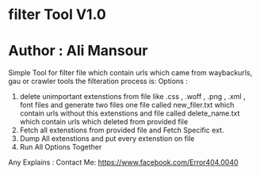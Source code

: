 # filter Tool V1.0
# Author : Ali Mansour
Simple Tool for filter file which contain urls which came from waybackurls, gau or crawler tools
the filteration process is:
Options : 
  1. delete unimportant extenstions from file like .css , .woff , .png , .xml , font files and generate two files one file called new_filer.txt which contain urls without this extenstions and file called delete_name.txt which contain urls which deleted from provided file
  2. Fetch all extenstions from provided file and Fetch Specific ext.
  3. Dump All extenstions and put every extenstion on file
  4. Run All Options Together
 
Any Explains : Contact Me: https://www.facebook.com/Error404.0040
